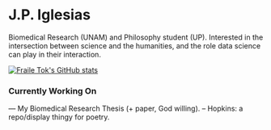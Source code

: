 # J.P. Iglesias

Biomedical Research (UNAM) and Philosophy student (UP). Interested in the intersection between science and the humanities, and the role data science can play in their interaction.

[![Fraile Tok's GitHub stats](https://github-readme-stats.vercel.app/api/top-langs/?username=fraile-tok)](https://github.com/anuraghazra/github-readme-stats)

### Currently Working On
— My Biomedical Research Thesis (+ paper, God willing).
– Hopkins: a repo/display thingy for poetry.
